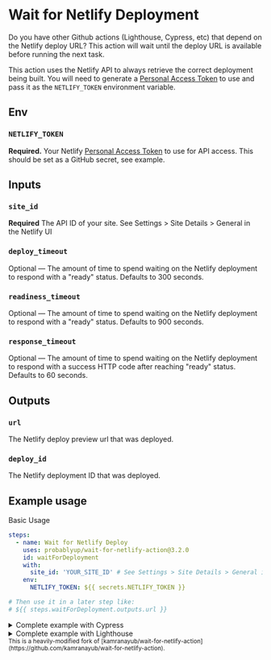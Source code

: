 # Wait for Netlify Deployment

Do you have other Github actions (Lighthouse, Cypress, etc) that depend on the Netlify deploy URL? This action will wait until the deploy URL is available before running the next task.

This action uses the Netlify API to always retrieve the correct deployment being built. You will need to generate a [Personal Access Token](https://app.netlify.com/user/applications/personal) to use and pass it as the `NETLIFY_TOKEN` environment variable.

## Env

### `NETLIFY_TOKEN`

**Required.** Your Netlify [Personal Access Token](https://app.netlify.com/user/applications/personal) to use for API access. This should be set as a GitHub secret, see example.

## Inputs

### `site_id`

**Required** The API ID of your site. See Settings > Site Details > General in the Netlify UI

### `deploy_timeout`

Optional — The amount of time to spend waiting on the Netlify deployment to respond with a "ready" status. Defaults to 300 seconds.

### `readiness_timeout`

Optional — The amount of time to spend waiting on the Netlify deployment to respond with a "ready" status. Defaults to 900 seconds.

### `response_timeout`

Optional — The amount of time to spend waiting on the Netlify deployment to respond with a success HTTP code after reaching "ready" status. Defaults to 60 seconds.

## Outputs

### `url`

The Netlify deploy preview url that was deployed.

### `deploy_id`

The Netlify deployment ID that was deployed.

## Example usage

Basic Usage

```yaml
steps:
  - name: Wait for Netlify Deploy
    uses: probablyup/wait-for-netlify-action@3.2.0
    id: waitForDeployment
    with:
      site_id: 'YOUR_SITE_ID' # See Settings > Site Details > General in the Netlify UI
    env:
      NETLIFY_TOKEN: ${{ secrets.NETLIFY_TOKEN }}

# Then use it in a later step like:
# ${{ steps.waitForDeployment.outputs.url }}
```

<details>
<summary>Complete example with Cypress</summary>
<br />

```yaml
name: Cypress
on: pull_request
jobs:
  integration:
    runs-on: ubuntu-latest

    jobs:
    cypress:
      runs-on: ubuntu-latest
      steps:
        - uses: actions/checkout@v2

        - name: Install modules
          run: npm ci

        - name: Wait for Netlify
          uses: probablyup/wait-for-netlify-action@3.2.0
          id: waitForDeployment
          with:
            site_id: '[your site ID here]'
          env:
            NETLIFY_TOKEN: ${{ secrets.NETLIFY_TOKEN }}

        - name: Run Cypress
          uses: cypress-io/github-action@v2
          with:
            record: true
            config: baseUrl=${{ steps.waitForDeployment.outputs.url }}
          env:
            # pass the Dashboard record key as an environment variable
            CYPRESS_RECORD_KEY: ${{ secrets.CYPRESS_RECORD_KEY }}
            # this is automatically set by GitHub
            GITHUB_TOKEN: ${{ secrets.GITHUB_TOKEN }}
```

</details>

<details>
<summary>Complete example with Lighthouse</summary>
<br />

```yaml
name: Lighthouse

on: pull_request

jobs:
  build:
    runs-on: ubuntu-latest

    steps:
      - uses: actions/checkout@v1
      - name: Use Node.js 12.x
        uses: actions/setup-node@v1
        with:
          node-version: 12.x
      - name: Install
        run: |
          npm ci
      - name: Build
        run: |
          npm run build
      - name: Waiting for 200 from Netlify
        uses: probablyup/wait-for-netlify-action@3.2.0
        id: waitForNetlifyDeploy
        with:
          site_id: 'YOUR_SITE_ID' # See Settings > Site Details > General in the Netlify UI
        env:
          NETLIFY_TOKEN: ${{ secrets.NETLIFY_TOKEN }}
      - name: Lighthouse CI
        run: |
          npm install -g @lhci/cli@0.3.x
          lhci autorun --upload.target=temporary-public-storage --collect.url=${{ steps.waitForNetlifyDeploy.outputs.url }} || echo "LHCI failed!"
        env:
          LHCI_GITHUB_APP_TOKEN: ${{ secrets.LHCI_GITHUB_APP_TOKEN }}
```

</details>

<small>
This is a heavily-modified fork of [kamranayub/wait-for-netlify-action](https://github.com/kamranayub/wait-for-netlify-action).
</small>
